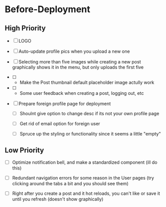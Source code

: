 # Before-Deployment

## High Priority 

- [ ] LOGO

- [ ] Auto-update profile pics when you upload a new one

- [ ]  Selecting more than five images while creating a new post graphically shows it in the menu, but only uploads the first five

- [ ] - Make the Post thumbnail default placeholder image actully work

- [ ] - Some user feedback when creating a post, logging out, etc

- [ ]  Prepare foreign profile page for deployment

   - [ ] Shoulnt give option to change desc if its not your own profile page

   - [ ] Get rid of email option for foreign user

   - [ ] Spruce up the styling or functionality since it seems a little "empty"


## Low Priority

- [ ]  Optimize notification bell, and make a standardized component (ill do this)

- [ ] Redundant navigation errors for some reason in the User pages (try clicking around the tabs a bit and you should see them)

- [ ] Right after you create a post and it hot reloads, you can't like or save it until you refresh (doesn't show graphically)

